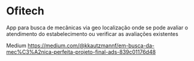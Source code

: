 # Ofitech
App para busca de mecânicas via geo localização onde se pode avaliar o atendimento do estabelecimento ou verificar as avaliações existentes

Medium
https://medium.com/@kkautzmannf/em-busca-da-mec%C3%A2nica-perfeita-projeto-final-ads-839c01176d48
